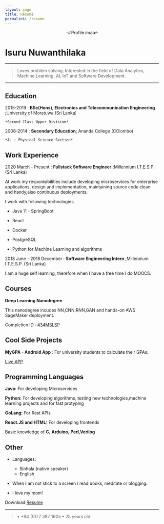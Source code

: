 ```yaml
---
layout: page
title: Résumé
permalink: /resume
---
```

<p align="center">
<img src="{{ site.url }}/assets/img/android-chrome-192x192.png"
     alt="Profile image"
     style="float: center; border-radius: 50%;" />
</p>

Isuru Nuwanthilaka
==================

----

> Loves problem solving. Interested in the field of Data Analytics, Machine Learning, AI, IoT and Software Development.

----

Education
---------

2015-2019
:   **BSc(Hons), Electronics and Telecommunication Engineering** ;University of Moratuwa (Sri Lanka)

    *Second Class Upper Division*

2006-2014
:   **Secondary Education**; Ananda College (COlombo)

    *AL : Physical Science Section*

Work Experience
----------

2020 March - Present
:   **Fullstack Software Engineer** ;Millennium I.T.E.S.P. (Sri Lanka)

At work my responisibilities include developing microservices for enterprise applications, design and implementation, maintaining source code clean and handy,also continuous deployments.

I work with following technologies

* Java 11 - SpringBoot

* React

* Docker 

* PostgreSQL

* Python for Machine Learning and algorithms

2018 June - 2018 December
:   **Software Engineering Intern** ;Millennium I.T.E.S.P. (Sri Lanka)

I am a huge self learning, therefore when I have a free time I do MOOCS.

Courses
--------------------

**Deep Learning Nanodegree**

This nanodegree incudes NN,CNN,RNN,GAN and hands-on AWS SageMaker deployment.

Completion ID : [434M3LSP](https://confirm.udacity.com/434M3LSP)

Cool Side Projects
---------------------

**MyGPA - Android App**
:   For university students to calculate their GPAs.

[Live APP](https://play.google.com/store/apps/details?id=com.isumalab.gpa)

Programming Languages
--------------------

**Java:** For developing Microservices

**Python:** For developing algorithms, testing new technologies,machine learning projects and for fast protyping  

**GoLang:** For Rest APIs

**React.JS and HTML:** For developing frontends

Basic knowledge of **C**, **Arduino**, **Perl**,**Verilog**

Other
----------------------------------------

* Languages:

     * Sinhala (native speaker)
     * English

* When I am not stick to a screen I read books, meditate or blogging.

* I love my mom!


Download [Resume](https://isurunuwanthilaka.github.io/downloads/Resume.pdf)

----

> • +94 (0)77 387 1605 • 25 years old